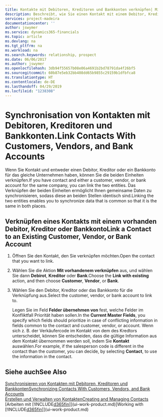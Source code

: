 ```yaml
---
title: Kontakte mit Debitoren, Kreditoren und Bankkonten verknüpfen| Microsoft Docs
description: Beschreibt, wie Sie einen Kontakt mit einem Debitor, Kreditor oder einem Bankkonto aus dem gleichen Unternehmen verknüpfen, sodass Sie allgemeine Daten synchronisieren können.
services: project-madeira
documentationcenter: ''
author: jswymer
ms.service: dynamics365-financials
ms.topic: article
ms.devlang: na
ms.tgt_pltfrm: na
ms.workload: na
ms.search.keywords: relationship, prospect
ms.date: 06/06/2017
ms.author: jswymer
ms.openlocfilehash: 3db94f55657b08e06a4691b2bd78791da4f26bf5
ms.sourcegitcommit: 60b87e5eb32bb408dd65b9855c29159b1dfbfca8
ms.translationtype: HT
ms.contentlocale: de-DE
ms.lasthandoff: 04/29/2019
ms.locfileid: "1238308"
---
```

# <a name="link-contacts-with-customers-vendors-and-bank-accounts"></a><span data-ttu-id="ca3a4-103">Synchronisation von Kontakten mit Debitoren, Kreditoren und Bankkonten.</span><span class="sxs-lookup"><span data-stu-id="ca3a4-103">Link Contacts With Customers, Vendors, and Bank Accounts</span></span>
<span data-ttu-id="ca3a4-104">Wenn Sie Kontakt und entweder einen Debitor, Kreditor oder ein Bankkonto für das gleiche Unternehmen haben, können Sie die beiden Einheiten verknüpfen.</span><span class="sxs-lookup"><span data-stu-id="ca3a4-104">If you have contact and either a customer, vendor, or bank account for the same company, you can link the two entities.</span></span> <span data-ttu-id="ca3a4-105">Das Verknüpfen der beiden Einheiten ermöglicht Ihnen gemeinsame Daten zu synchronisieren, sodass diese an beiden Stellen identisch sind.</span><span class="sxs-lookup"><span data-stu-id="ca3a4-105">Linking the two entities enables you to synchronize data that is common so that it is the same in both places.</span></span>

## <a name="link-a-contact-to-an-existing-customer-vendor-or-bank-account"></a><span data-ttu-id="ca3a4-106">Verknüpfen eines Kontakts mit einem vorhanden Debitor, Kreditor oder Bankkonto</span><span class="sxs-lookup"><span data-stu-id="ca3a4-106">Link a Contact to an Existing Customer, Vendor, or Bank Account</span></span>
1. <span data-ttu-id="ca3a4-107">Öffnen Sie den Kontakt, den Sie verknüpfen möchten.</span><span class="sxs-lookup"><span data-stu-id="ca3a4-107">Open the contact that you want to link.</span></span>
2. <span data-ttu-id="ca3a4-108">Wählen Sie die Aktion **Mit vorhandenem verknüpfen** aus, und wählen Sie dann **Debirot**, **Kreditor** oder **Bank**.</span><span class="sxs-lookup"><span data-stu-id="ca3a4-108">Choose the **Link with existing** action, and then choose **Customer**, **Vendor**, or **Bank**.</span></span>
3. <span data-ttu-id="ca3a4-109">Wählen Sie den Debitor, Kreditor oder das Bankkonto für die Verknüpfung aus.</span><span class="sxs-lookup"><span data-stu-id="ca3a4-109">Select the customer, vendor, or bank account to link to.</span></span>

   <span data-ttu-id="ca3a4-110">Legen Sie im Feld **Felder übernehmen von** fest, welche Felder im Konfliktfall Priorität haben sollen.</span><span class="sxs-lookup"><span data-stu-id="ca3a4-110">In the **Current Master Fields**, you specify which fields should prioritize in case of conflicting information in fields common to the contact and customer, vendor, or account.</span></span> <span data-ttu-id="ca3a4-111">Wenn sich z. B. der Verkäufercode im Kontakt von dem des Kredtors unterscheidet, können Sie entscheiden, dass die gültige Information aus dem Kontakt übernommen werden soll, indem Sie **Kontakt** auswählen.</span><span class="sxs-lookup"><span data-stu-id="ca3a4-111">For example, if the salesperson code is different in the contact than the customer, you can decide, by selecting **Contact**, to use the information in the contact.</span></span>

## <a name="see-also"></a><span data-ttu-id="ca3a4-112">Siehe auch</span><span class="sxs-lookup"><span data-stu-id="ca3a4-112">See Also</span></span>
[<span data-ttu-id="ca3a4-113">Synchronisieren von Kontakten mit Debitoren, Kreditoren und Bankkonten</span><span class="sxs-lookup"><span data-stu-id="ca3a4-113">Synchronizing Contacts With Customers, Vendors, and Bank Accounts</span></span>](marketing-synchronize-contacts-customers-vendors-bank-accounts.md)  
[<span data-ttu-id="ca3a4-114">Erstellen und Verwalten von Kontakten</span><span class="sxs-lookup"><span data-stu-id="ca3a4-114">Creating and Managing Contacts</span></span>](marketing-contacts.md)  
<span data-ttu-id="ca3a4-115">[Arbeiten mit [!INCLUDE[d365fin](includes/d365fin_md.md)]](ui-work-product.md)</span><span class="sxs-lookup"><span data-stu-id="ca3a4-115">[Working with [!INCLUDE[d365fin](includes/d365fin_md.md)]](ui-work-product.md)</span></span>  
